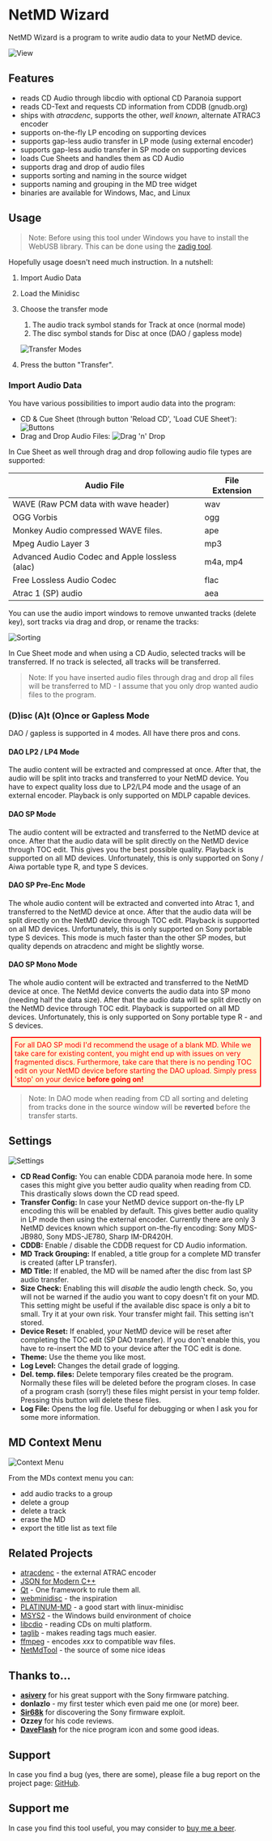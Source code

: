 # NetMD Wizard #

NetMD Wizard is a program to write audio data to your NetMD device. 

![View](complete_view.png)

## Features ##

- reads CD Audio through libcdio with optional CD Paranoia support
- reads CD-Text and requests CD information from CDDB (gnudb.org)
- ships with *atracdenc*, supports the other, *well known*, alternate ATRAC3 encoder
- supports on-the-fly LP encoding on supporting devices
- supports gap-less audio transfer in LP mode (using external encoder)
- supports gap-less audio transfer in SP mode on supporting devices
- loads Cue Sheets and handles them as CD Audio
- supports drag and drop of audio files
- supports sorting and naming in the source widget
- supports naming and grouping in the MD tree widget
- binaries are available for Windows, Mac, and Linux

## Usage ##

> Note: Before using this tool under Windows you have to install the WebUSB library. This can be done using the [zadig tool](https://zadig.akeo.ie/).

Hopefully usage doesn't need much instruction. In a nutshell:

1. Import Audio Data

2. Load the Minidisc

3. Choose the transfer mode

   1. The audio track symbol stands for Track at once (normal mode)
   2. The disc symbol stands for Disc at once (DAO / gapless mode)

    ![Transfer Modes](transfer_modi.png)

4. Press the button "Transfer".

### Import Audio Data ###

You have various possibilities to import audio data into the program:

- CD & Cue Sheet (through button 'Reload CD', 'Load CUE Sheet'):
![Buttons](load_buttons.png)
- Drag and Drop Audio Files: 
![Drag 'n' Drop](dnd.png)

In Cue Sheet as well through drag and drop following audio file types are supported:

| Audio File                                     | File Extension |
| ---------------------------------------------- | -------------- |
| WAVE (Raw PCM data with wave header)           | wav            |
| OGG Vorbis                                     | ogg            |
| Monkey Audio compressed WAVE files.            | ape            |
| Mpeg Audio Layer 3                             | mp3            |
| Advanced Audio Codec and Apple lossless (alac) | m4a, mp4       |
| Free Lossless Audio Codec                      | flac           |
| Atrac 1 (SP) audio                             | aea            |

You can use the audio import windows to remove unwanted tracks (delete key), sort tracks via drag and drop, or rename the tracks:

 ![Sorting](sorting.png)

In Cue Sheet mode and when using a CD Audio, selected tracks will be transferred. If no track is selected, all tracks will be transferred. 

> Note: If you have inserted audio files through drag and drop all files will be transferred to MD - I assume that you only drop wanted audio files to the program. 

### (D)isc (A)t (O)nce or Gapless Mode

DAO / gapless is supported in 4 modes. All have there pros and cons.

#### DAO LP2 / LP4 Mode 

The audio content will be extracted and compressed at once. After that, the audio will be split into tracks and transferred to your NetMD device. You have to expect quality loss due to LP2/LP4 mode and the usage of an external encoder. Playback is only supported on MDLP capable devices.

#### DAO SP Mode 

The audio content will be extracted and transferred to the NetMD device at once. After that the audio data will be split directly on the NetMD device through TOC edit. This gives you the best possible quality. Playback is supported on all MD devices. Unfortunately, this is only supported on Sony / Aiwa portable type R, and type S devices.

#### DAO SP Pre-Enc Mode 

The whole audio content will be extracted and converted into Atrac 1, and transferred to the NetMD device at once. After that the audio data will be split directly on the NetMD device through TOC edit. Playback is supported on all MD devices. Unfortunately, this is only supported on Sony portable type S devices. This mode is much faster than the other SP modes, but quality depends on atracdenc and might be slightly worse.

#### DAO SP Mono Mode 

The whole audio content will be extracted and transferred to the NetMD device at once. The NetMd device converts the audio data into SP mono (needing half the data size). After that the audio data will be split directly on the NetMD device through TOC edit. Playback is supported on all MD devices. Unfortunately, this is only supported on Sony portable type R - and S devices.

<div style='color:red; background-color: #fff6d1; border: red solid 2px; padding: 5px; margin: 5px;'>For all DAO SP modi I'd recommend the usage of a blank MD. While we take care for existing content, you might end up with issues on very fragmented discs. Furthermore, take care that there is no pending TOC edit on your NetMD device before starting the DAO upload. Simply press 'stop' on your device <b>before going on!</b></div>

> Note: In DAO mode when reading from CD all sorting and deleting from tracks done in the source window will be **reverted** before the transfer starts.

## Settings ##

 ![Settings](settings.png)

- __CD Read Config:__ You can enable CDDA paranoia mode here. In some cases this might give you better audio quality when reading from CD. This drastically slows down the CD read speed.
- __Transfer Config:__ In case your NetMD device support on-the-fly LP encoding this will be enabled by default. This gives better audio quality in LP mode then using the external encoder. Currently there are only 3 NetMD devices known which support on-the-fly encoding: Sony MDS-JB980, Sony MDS-JE780, Sharp IM-DR420H.
- __CDDB:__ Enable / disable the CDDB request for CD Audio information.
- __MD Track Grouping:__ If enabled, a title group for a complete MD transfer is created (after LP transfer).
- __MD Title:__ If enabled, the MD will be named after the disc from last SP audio transfer.
- **Size Check:** Enabling this will *disable* the audio length check. So, you will not be warned if the audio you want to copy doesn't fit on your MD. This setting might be useful if the available disc space is only a bit to small. Try it at your own risk. Your transfer might fail. This setting isn't stored. 
- **Device Reset:** If enabled, your NetMD device will be reset after completing the TOC edit (SP DAO transfer). If you don't enable this, you have to re-insert the MD to your device after the TOC edit is done. 
- __Theme:__ Use the theme you like most.
- __Log Level:__ Changes the detail grade of logging. 
- __Del. temp. files:__ Delete temporary files created be the program. Normally these files will be deleted before the program closes. In case of a program crash (sorry!) these files might persist in your temp folder. Pressing this button will delete these files.
- __Log File:__ Opens the log file. Useful for debugging or when I ask you for some more information. 

## MD Context Menu

 ![Context Menu](context_menu.png)

From the MDs context menu you can:

* add audio tracks to a group
* delete a group
* delete a track
* erase the MD
* export the title list as text file



## Related Projects ##

- [atracdenc](https://github.com/dcherednik/atracdenc) - the external ATRAC encoder
- [JSON for Modern C++](https://github.com/nlohmann/json)
- [Qt](https://qt.io) - One framework to rule them all.
- [webminidisc](https://github.com/cybercase/webminidisc) - the inspiration
- [PLATINUM-MD](https://github.com/gavinbenda/platinum-md) - a good start with linux-minidisc
- [MSYS2](https://www.msys2.org/) - the Windows build environment of choice
- [libcdio](https://www.gnu.org/software/libcdio/) - reading CDs on multi platform.
- [taglib](https://taglib.org/) - makes reading tags much easier.
- [ffmpeg](https://www.ffmpeg.org/) - encodes _xxx_ to compatible wav files. 
- [NetMdTool](https://github.com/cadavrezzz/NetMDTool) - the source of some nice ideas

## Thanks to... 

* [**asivery**](https://www.reddit.com/user/asivery/) for his great support with the Sony firmware patching.
* **donlazlo** - my first tester which even paid me one (or more) beer.
* [**Sir68k**](https://www.reddit.com/u/Sir68k/) for discovering the Sony firmware exploit.
* **Ozzey** for his code reviews.
* [**DaveFlash**](https://www.reddit.com/user/DaveFlash) for the nice program icon and some good ideas.

## Support ##

In case you find a bug (yes, there are some), please file a bug report on the project page: [GitHub](https://github.com/Jo2003/cd2netmd_gui).

## Support me ##
In case you find this tool useful, you may consider to [buy me a beer](https://paypal.me/Jo2003).

